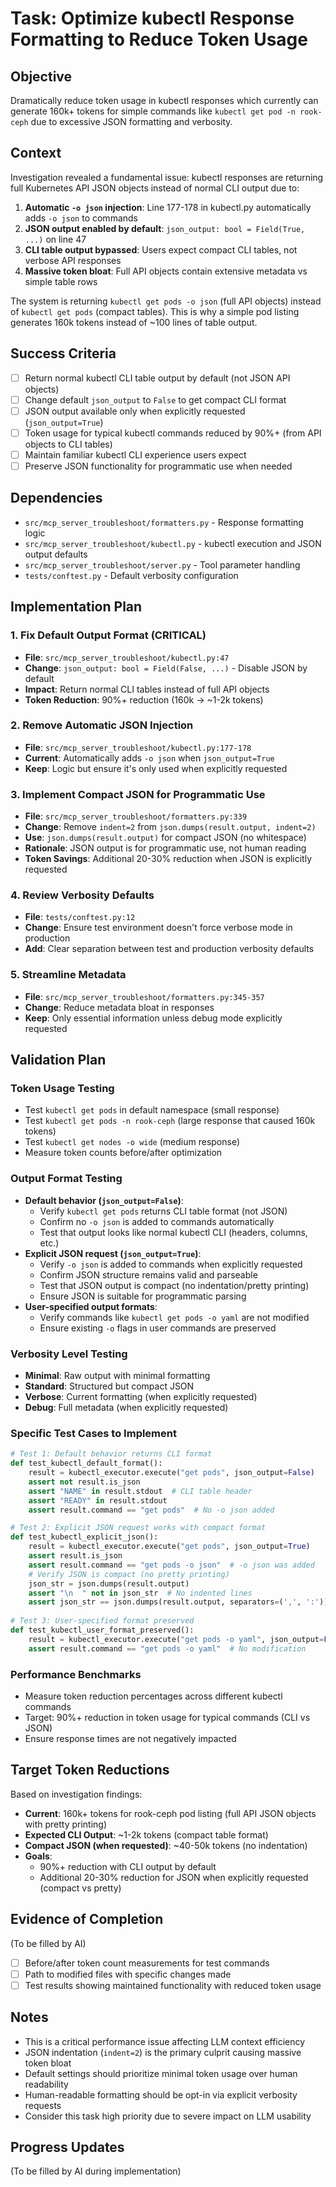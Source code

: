 # Task: Optimize kubectl Response Formatting to Reduce Token Usage

## Objective
Dramatically reduce token usage in kubectl responses which currently can generate 160k+ tokens for simple commands like `kubectl get pod -n rook-ceph` due to excessive JSON formatting and verbosity.

## Context
Investigation revealed a fundamental issue: kubectl responses are returning full Kubernetes API JSON objects instead of normal CLI output due to:
1. **Automatic `-o json` injection**: Line 177-178 in kubectl.py automatically adds `-o json` to commands
2. **JSON output enabled by default**: `json_output: bool = Field(True, ...)` on line 47
3. **CLI table output bypassed**: Users expect compact CLI tables, not verbose API responses
4. **Massive token bloat**: Full API objects contain extensive metadata vs simple table rows

The system is returning `kubectl get pods -o json` (full API objects) instead of `kubectl get pods` (compact tables). This is why a simple pod listing generates 160k tokens instead of ~100 lines of table output.

## Success Criteria
- [ ] Return normal kubectl CLI table output by default (not JSON API objects)
- [ ] Change default `json_output` to `False` to get compact CLI format
- [ ] JSON output available only when explicitly requested (`json_output=True`)
- [ ] Token usage for typical kubectl commands reduced by 90%+ (from API objects to CLI tables)
- [ ] Maintain familiar kubectl CLI experience users expect
- [ ] Preserve JSON functionality for programmatic use when needed

## Dependencies
- `src/mcp_server_troubleshoot/formatters.py` - Response formatting logic
- `src/mcp_server_troubleshoot/kubectl.py` - kubectl execution and JSON output defaults
- `src/mcp_server_troubleshoot/server.py` - Tool parameter handling
- `tests/conftest.py` - Default verbosity configuration

## Implementation Plan

### 1. Fix Default Output Format (CRITICAL)
- **File**: `src/mcp_server_troubleshoot/kubectl.py:47`
- **Change**: `json_output: bool = Field(False, ...)` - Disable JSON by default
- **Impact**: Return normal CLI tables instead of full API objects
- **Token Reduction**: 90%+ reduction (160k → ~1-2k tokens)

### 2. Remove Automatic JSON Injection
- **File**: `src/mcp_server_troubleshoot/kubectl.py:177-178`
- **Current**: Automatically adds `-o json` when `json_output=True`
- **Keep**: Logic but ensure it's only used when explicitly requested

### 3. Implement Compact JSON for Programmatic Use
- **File**: `src/mcp_server_troubleshoot/formatters.py:339`
- **Change**: Remove `indent=2` from `json.dumps(result.output, indent=2)`
- **Use**: `json.dumps(result.output)` for compact JSON (no whitespace)
- **Rationale**: JSON output is for programmatic use, not human reading
- **Token Savings**: Additional 20-30% reduction when JSON is explicitly requested

### 4. Review Verbosity Defaults
- **File**: `tests/conftest.py:12`
- **Change**: Ensure test environment doesn't force verbose mode in production
- **Add**: Clear separation between test and production verbosity defaults

### 5. Streamline Metadata
- **File**: `src/mcp_server_troubleshoot/formatters.py:345-357`
- **Change**: Reduce metadata bloat in responses
- **Keep**: Only essential information unless debug mode explicitly requested

## Validation Plan

### Token Usage Testing
- Test `kubectl get pods` in default namespace (small response)
- Test `kubectl get pods -n rook-ceph` (large response that caused 160k tokens)
- Test `kubectl get nodes -o wide` (medium response)
- Measure token counts before/after optimization

### Output Format Testing
- **Default behavior (`json_output=False`)**: 
  - Verify `kubectl get pods` returns CLI table format (not JSON)
  - Confirm no `-o json` is added to commands automatically
  - Test that output looks like normal kubectl CLI (headers, columns, etc.)
- **Explicit JSON request (`json_output=True`)**:
  - Verify `-o json` is added to commands when explicitly requested
  - Confirm JSON structure remains valid and parseable  
  - Test that JSON output is compact (no indentation/pretty printing)
  - Ensure JSON is suitable for programmatic parsing
- **User-specified output formats**:
  - Verify commands like `kubectl get pods -o yaml` are not modified
  - Ensure existing `-o` flags in user commands are preserved

### Verbosity Level Testing
- **Minimal**: Raw output with minimal formatting
- **Standard**: Structured but compact JSON
- **Verbose**: Current formatting (when explicitly requested)
- **Debug**: Full metadata (when explicitly requested)

### Specific Test Cases to Implement
```python
# Test 1: Default behavior returns CLI format
def test_kubectl_default_format():
    result = kubectl_executor.execute("get pods", json_output=False)
    assert not result.is_json
    assert "NAME" in result.stdout  # CLI table header
    assert "READY" in result.stdout
    assert result.command == "get pods"  # No -o json added

# Test 2: Explicit JSON request works with compact format
def test_kubectl_explicit_json():
    result = kubectl_executor.execute("get pods", json_output=True)
    assert result.is_json
    assert result.command == "get pods -o json"  # -o json was added
    # Verify JSON is compact (no pretty printing)
    json_str = json.dumps(result.output)
    assert "\n  " not in json_str  # No indented lines
    assert json_str == json.dumps(result.output, separators=(',', ':'))  # Compact
    
# Test 3: User-specified format preserved
def test_kubectl_user_format_preserved():
    result = kubectl_executor.execute("get pods -o yaml", json_output=False)
    assert result.command == "get pods -o yaml"  # No modification
```

### Performance Benchmarks
- Measure token reduction percentages across different kubectl commands
- Target: 90%+ reduction in token usage for typical commands (CLI vs JSON)
- Ensure response times are not negatively impacted

## Target Token Reductions
Based on investigation findings:
- **Current**: 160k+ tokens for rook-ceph pod listing (full API JSON objects with pretty printing)
- **Expected CLI Output**: ~1-2k tokens (compact table format) 
- **Compact JSON (when requested)**: ~40-50k tokens (no indentation)
- **Goals**: 
  - 90%+ reduction with CLI output by default
  - Additional 20-30% reduction for JSON when explicitly requested (compact vs pretty)

## Evidence of Completion
(To be filled by AI)
- [ ] Before/after token count measurements for test commands
- [ ] Path to modified files with specific changes made
- [ ] Test results showing maintained functionality with reduced token usage

## Notes
- This is a critical performance issue affecting LLM context efficiency
- JSON indentation (`indent=2`) is the primary culprit causing massive token bloat
- Default settings should prioritize minimal token usage over human readability
- Human-readable formatting should be opt-in via explicit verbosity requests
- Consider this task high priority due to severe impact on LLM usability

## Progress Updates
(To be filled by AI during implementation)